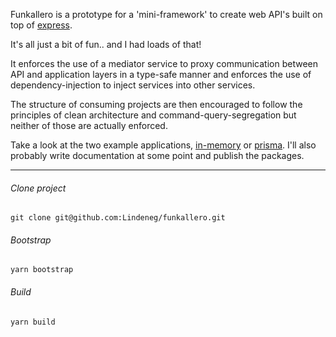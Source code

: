 Funkallero is a prototype for a 'mini-framework' to create web API's built on top of [express](https://expressjs.com/).

It's all just a bit of fun.. and I had loads of that!

It enforces the use of a mediator service to proxy communication between API and application layers in a type-safe manner and enforces the use of dependency-injection to inject services into other services.

The structure of consuming projects are then encouraged to follow the principles of clean architecture and command-query-segregation but neither of those are actually enforced.

Take a look at the two example applications, [in-memory](https://github.com/Lindeneg/funkallero/tree/master/example-memory) or [prisma](https://github.com/Lindeneg/funkallero/tree/master/example-prisma). I'll also probably write documentation at some point and publish the packages.

---

###### Clone project

`git clone git@github.com:Lindeneg/funkallero.git`

###### Bootstrap

`yarn bootstrap`

###### Build

`yarn build`
